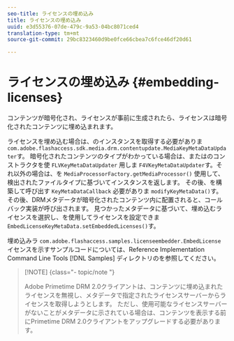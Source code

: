 ```yaml
---
seo-title: ライセンスの埋め込み
title: ライセンスの埋め込み
uuid: e3d55376-07de-479c-9a53-04bc8071ced4
translation-type: tm+mt
source-git-commit: 29bc8323460d9be0fce66cbea7c6fce46df20d61

---
```



# ライセンスの埋め込み {#embedding-licenses}

コンテンツが暗号化され、ライセンスが事前に生成されたら、ライセンスは暗号化されたコンテンツに埋め込まれます。

ライセンスを埋め込む場合は、のインスタンスを取得する必要がありま `com.adobe.flashaccess.sdk.media.drm.contentupdate.MediaKeyMetaDataUpdater`す。 暗号化されたコンテンツのタイプがわかっている場合は、またはのコンストラクタを使 `FLVKeyMetaDataUpdater` 用しま `F4VKeyMetaDataUpdater`す。それ以外の場合は、を `MediaProcessorFactory.getMediaProcessor()` 使用して、検出されたファイルタイプに基づいてインスタンスを返します。 その後、を構築して呼び出す `KeyMetaDataCallback` 必要がありま `modifyKeyMetaData()`す。 その後、DRMメタデータが暗号化されたコンテンツ内に配置されると、コールバック実装が呼び出されます。 見つかったメタデータに基づいて、埋め込むライセンスを選択し、を使用してライセンスを設定できま `EmbedLicenseKeyMetaData.setEmbeddedLicenses()`す。

埋め込みラ `com.adobe.flashaccess.samples.licenseembedder.EmbedLicense` イセンスを示すサンプルコードについては、Reference Implementation Command Line Tools [!DNL Samples] ディレクトリのを参照してください。

>[!NOTE] {class=&quot;- topic/note &quot;}
>
>Adobe Primetime DRM 2.0クライアントは、コンテンツに埋め込まれたライセンスを無視し、メタデータで指定されたライセンスサーバーからライセンスを取得しようとします。 ただし、使用可能なライセンスサーバーがないことがメタデータに示されている場合は、コンテンツを表示する前にPrimetime DRM 2.0クライアントをアップグレードする必要があります。

